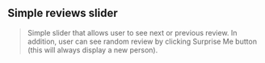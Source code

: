 ## Simple reviews slider

>Simple slider that allows user to see next or previous review. In addition, user can see random review by clicking Surprise Me button (this will always display a new person).
